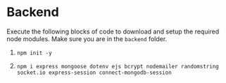 # Backend

Execute the following blocks of code to download and setup the required node modules.
Make sure you are in the ```backend``` folder.

1. ```npm init -y```

2. ```npm i express mongoose dotenv ejs bcrypt nodemailer randomstring socket.io express-session connect-mongodb-session```